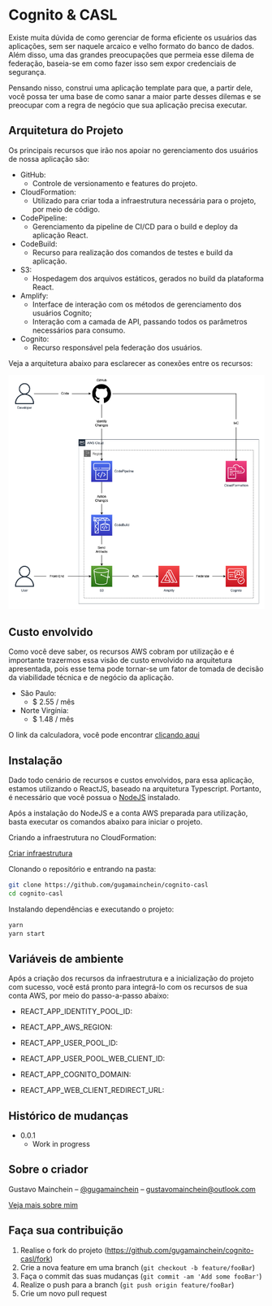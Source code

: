 # Cognito & CASL

Existe muita dúvida de como gerenciar de forma eficiente os usuários das aplicações, sem ser naquele arcaico e velho formato do banco de dados. Além disso, uma das grandes preocupações que permeia esse dilema de federação, baseia-se em como fazer isso sem expor credenciais de segurança.

Pensando nisso, construi uma aplicação template para que, a partir dele, você possa ter uma base de como sanar a maior parte desses dilemas e se preocupar com a regra de negócio que sua aplicação precisa executar.

## Arquitetura do Projeto

Os principais recursos que irão nos apoiar no gerenciamento dos usuários de nossa aplicação são:

- GitHub:
  - Controle de versionamento e features do projeto.
- CloudFormation:
  - Utilizado para criar toda a infraestrutura necessária para o projeto, por meio de código.
- CodePipeline:
  - Gerenciamento da pipeline de CI/CD para o build e deploy da aplicação React.
- CodeBuild:
  - Recurso para realização dos comandos de testes e build da aplicação.
- S3:
  - Hospedagem dos arquivos estáticos, gerados no build da plataforma React.
- Amplify:
  - Interface de interação com os métodos de gerenciamento dos usuários Cognito;
  - Interação com a camada de API, passando todos os parâmetros necessários para consumo.
- Cognito:
  - Recurso responsável pela federação dos usuários.

Veja a arquitetura abaixo para esclarecer as conexões entre os recursos:

![Arquitetura AWS](https://github.com/gugamainchein/cognito-casl/blob/master/docs/arquitetura/arquitetura.png?raw=true)

## Custo envolvido

Como você deve saber, os recursos AWS cobram por utilização e é importante trazermos essa visão de custo envolvido na arquitetura apresentada, pois esse tema pode tornar-se um fator de tomada de decisão da viabilidade técnica e de negócio da aplicação.

- São Paulo:
  - $ 2.55 / mês
- Norte Virgínia:
  - $ 1.48 / mês

O link da calculadora, você pode encontrar [clicando aqui][calc-aws]

## Instalação

Dado todo cenário de recursos e custos envolvidos, para essa aplicação, estamos utilizando o ReactJS, baseado na arquitetura Typescript. Portanto, é necessário que você possua o [NodeJS][nodejs] instalado.

Após a instalação do NodeJS e a conta AWS preparada para utilização, basta executar os comandos abaixo para iniciar o projeto.

Criando a infraestrutura no CloudFormation:

[Criar infraestrutura][infra-path]

Clonando o repositório e entrando na pasta:

```sh
git clone https://github.com/gugamainchein/cognito-casl
cd cognito-casl
```

Instalando dependências e executando o projeto:

```sh
yarn
yarn start
```

## Variáveis de ambiente

Após a criação dos recursos da infraestrutura e a inicialização do projeto com sucesso, você está pronto para integrá-lo com os recursos de sua conta AWS, por meio do passo-a-passo abaixo:

- REACT_APP_IDENTITY_POOL_ID:

- REACT_APP_AWS_REGION:

- REACT_APP_USER_POOL_ID:

- REACT_APP_USER_POOL_WEB_CLIENT_ID:

- REACT_APP_COGNITO_DOMAIN:

- REACT_APP_WEB_CLIENT_REDIRECT_URL:

## Histórico de mudanças

- 0.0.1
  - Work in progress

## Sobre o criador

Gustavo Mainchein – [@gugamainchein](https://twitter.com/dbader_org) – gustavomainchein@outlook.com

[Veja mais sobre mim](https://github.com/gugamainchein)

## Faça sua contribuição

1. Realise o fork do projeto (<https://github.com/gugamainchein/cognito-casl/fork>)
2. Crie a nova feature em uma branch (`git checkout -b feature/fooBar`)
3. Faça o commit das suas mudanças (`git commit -am 'Add some fooBar'`)
4. Realize o push para a branch (`git push origin feature/fooBar`)
5. Crie um novo pull request

<!-- Markdown link & img dfn's -->

[npm-image]: https://img.shields.io/npm/v/datadog-metrics.svg?style=flat-square
[npm-url]: https://docs.npmjs.com/cli/v8
[nodejs]: https://nodejs.org/en/
[calc-aws]: https://calculator.aws/#/estimate?id=82b1ba2039c4ad90dd1930c3cbcf00f3f3b521cd
[infra-path]: https://us-east-1.console.aws.amazon.com/cloudformation/home?region=us-east-1#/stacks/create/review?templateURL=https://github.com/gugamainchein/cognito-casl/docs/iac/template.yml&stackName=cognito-casl
